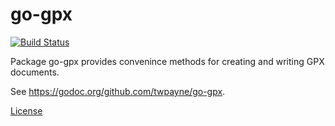 # go-gpx

[![Build Status](https://travis-ci.org/twpayne/go-gpx.svg?branch=master)](https://travis-ci.org/twpayne/go-gpx)

Package go-gpx provides convenince methods for creating and writing GPX documents.

See https://godoc.org/github.com/twpayne/go-gpx.

[License](LICENSE)
